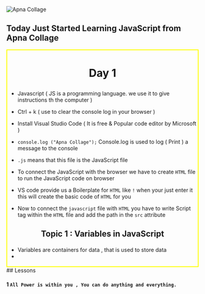 ![Apna Collage](https://lwfiles.mycourse.app/62a6cd5e1e9e2fbf212d608d-public/6efdd5e7f0d663cf231d0f2040be0a1e.png)


## Today Just Started Learning JavaScript from Apna Collage

<div style="border:2px solid yellow; padding:4px;">

# <p align='center'> Day 1 </p>

- Javascript ( JS is a programming language. we use it to give instructions th the computer )

- Ctrl + k ( use to clear the console log in your browser )

- Install Visual Studio Code ( It is free & Popular code editor by Microsoft )

- `console.log ("Apna Collage");` Console.log is used to log ( Print ) a message to the console

- `.js` means that this file is the JavaScript file

- To connect the JavaScript with the browser we have to create `HTML` file to run the JavaScript code on browser 

- VS code provide us a Boilerplate for `HTML` like `!` when your just enter it this will create the basic code of `HTML` for you

- Now to connect the `javascript` file with `HTML` you have to write Script tag within the `HTML` file and add the path in the `src` attribute

## <p align='center'> Topic 1 : Variables in JavaScript</p>
- Variables are containers for data , that is used to store data
- 
</div>
## Lessons

#### 1 `All Power is within you , You can do anything and everything.`
